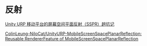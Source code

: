 # 反射

[Unity URP 移动平台的屏幕空间平面反射（SSPR）趟坑记](https://zhuanlan.zhihu.com/p/150890059)

[ColinLeung-NiloCat/UnityURP-MobileScreenSpacePlanarReflection: Reusable RendererFeature of MobileScreenSpacePlanarReflection](https://github.com/ColinLeung-NiloCat/UnityURP-MobileScreenSpacePlanarReflection)

